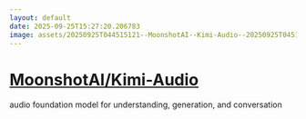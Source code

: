 ```yaml
---
layout: default
date: 2025-09-25T15:27:20.206783
image: assets/20250925T044515121--MoonshotAI--Kimi-Audio--20250925T045141189--cropped.png
---
```


# [MoonshotAI/Kimi-Audio](https://github.com/MoonshotAI/Kimi-Audio)

audio foundation model for understanding, generation, and conversation
